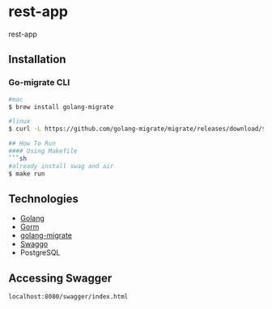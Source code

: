 # rest-app
rest-app

## Installation
### Go-migrate CLI
```sh
#mac
$ brew install golang-migrate

#linux
$ curl -L https://github.com/golang-migrate/migrate/releases/download/$version/migrate.$platform-amd64.tar.gz | tar xvz

## How To Run
#### Using Makefile
```sh
#already install swag and air
$ make run 
```

## Technologies
- [Golang](https://go.dev/)
- [Gorm](https://gorm.io/index.html)
- [golang-migrate](https://github.com/golang-migrate/migrate)
- [Swaggo](https://github.com/swaggo/swag)
- PostgreSQL

## Accessing Swagger
```
localhost:8080/swagger/index.html
```